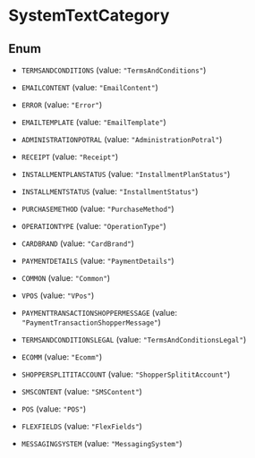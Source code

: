 
# SystemTextCategory

## Enum


* `TERMSANDCONDITIONS` (value: `"TermsAndConditions"`)

* `EMAILCONTENT` (value: `"EmailContent"`)

* `ERROR` (value: `"Error"`)

* `EMAILTEMPLATE` (value: `"EmailTemplate"`)

* `ADMINISTRATIONPOTRAL` (value: `"AdministrationPotral"`)

* `RECEIPT` (value: `"Receipt"`)

* `INSTALLMENTPLANSTATUS` (value: `"InstallmentPlanStatus"`)

* `INSTALLMENTSTATUS` (value: `"InstallmentStatus"`)

* `PURCHASEMETHOD` (value: `"PurchaseMethod"`)

* `OPERATIONTYPE` (value: `"OperationType"`)

* `CARDBRAND` (value: `"CardBrand"`)

* `PAYMENTDETAILS` (value: `"PaymentDetails"`)

* `COMMON` (value: `"Common"`)

* `VPOS` (value: `"VPos"`)

* `PAYMENTTRANSACTIONSHOPPERMESSAGE` (value: `"PaymentTransactionShopperMessage"`)

* `TERMSANDCONDITIONSLEGAL` (value: `"TermsAndConditionsLegal"`)

* `ECOMM` (value: `"Ecomm"`)

* `SHOPPERSPLITITACCOUNT` (value: `"ShopperSplititAccount"`)

* `SMSCONTENT` (value: `"SMSContent"`)

* `POS` (value: `"POS"`)

* `FLEXFIELDS` (value: `"FlexFields"`)

* `MESSAGINGSYSTEM` (value: `"MessagingSystem"`)



